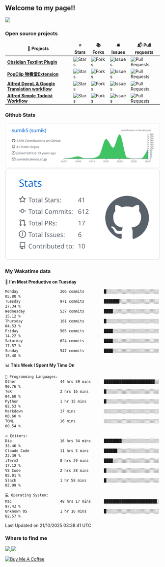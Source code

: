 
<h2>Welcome to my page!!</h2>

![](https://komarev.com/ghpvc/?username=shivase&color=red)

<h3>Open source projects</h3>
<table>
  <thead align="center">
    <tr border: none;>
      <td><b>🎁 Projects</b></td>
      <td><b>⭐ Stars</b></td>
      <td><b>📚 Forks</b></td>
      <td><b>🛎 Issues</b></td>
      <td><b>📬 Pull requests</b></td>
    </tr>
  </thead>
  <tbody>
    <tr>
      <td><a href="https://github.com/shivase/obsidian-textlint"><b>Obsidian Textlint Plugin</b></a></td>
      <td><img alt="Stars" src="https://img.shields.io/github/stars/shivase/obsidian-textlint?style=flat-square&labelColor=343b41"/></td>
      <td><img alt="Forks" src="https://img.shields.io/github/forks/shivase/obsidian-textlint?style=flat-square&labelColor=343b41"/></td>
      <td><img alt="Issues" src="https://img.shields.io/github/issues/shivase/obsidian-textlint?style=flat-square&labelColor=343b41"/></td>
      <td><img alt="Pull Requests" src="https://img.shields.io/github/issues-pr/shivase/obsidian-textlint?style=flat-square&labelColor=343b41"/></td>
    </tr>
    <tr>
      <td><a href="https://github.com/shivase/popclip-monokakido"><b>PopClip 物書堂Extension</b></a></td>
      <td><img alt="Stars" src="https://img.shields.io/github/stars/shivase/popclip-monokakido?style=flat-square&labelColor=343b41"/></td>
      <td><img alt="Forks" src="https://img.shields.io/github/forks/shivase/popclip-monokakido?style=flat-square&labelColor=343b41"/></td>
      <td><img alt="Issues" src="https://img.shields.io/github/issues/shivase/popclip-monokakido?style=flat-square&labelColor=343b41"/></td>
      <td><img alt="Pull Requests" src="https://img.shields.io/github/issues-pr/shivase/popclip-monokakido?style=flat-square&labelColor=343b41"/></td>
    </tr>
    <tr>
      <td><a href="https://github.com/shivase/alfred-workflow-deepl-google-translation"><b>Alfred DeepL & Google Translation workflow</b></a></td>
      <td><img alt="Stars" src="https://img.shields.io/github/stars/shivase/alfred-workflow-deepl-google-translation?style=flat-square&labelColor=343b41"/></td>
      <td><img alt="Forks" src="https://img.shields.io/github/forks/shivase/alfred-workflow-deepl-google-translation?style=flat-square&labelColor=343b41"/></td>
      <td><img alt="Issues" src="https://img.shields.io/github/issues/shivase/alfred-workflow-deepl-google-translation?style=flat-square&labelColor=343b41"/></td>
      <td><img alt="Pull Requests" src="https://img.shields.io/github/issues-pr/shivase/alfred-workflow-deepl-google-translation?style=flat-square&labelColor=343b41"/></td>
    </tr>
    <tr>
      <td><a href="https://github.com/shivase/alfred-simple-todoist"><b>Alfred Simple Todoist Workflow</b></a></td>
      <td><img alt="Stars" src="https://img.shields.io/github/stars/shivase/alfred-simple-todoist?style=flat-square&labelColor=343b41"/></td>
      <td><img alt="Forks" src="https://img.shields.io/github/forks/shivase/alfred-simple-todoist?style=flat-square&labelColor=343b41"/></td>
      <td><img alt="Issues" src="https://img.shields.io/github/issues/shivase/alfred-simple-todoist?style=flat-square&labelColor=343b41"/></td>
      <td><img alt="Pull Requests" src="https://img.shields.io/github/issues-pr/shivase/alfred-simple-todoist?style=flat-square&labelColor=343b41"/></td>
    </tr>
  </tbody>
</table>

<h3>Github Stats</h3>

![](https://raw.githubusercontent.com/shivase/profile-summary-cards/master/profile-summary-card-output/github/0-profile-details.svg)
![](https://raw.githubusercontent.com/shivase/profile-summary-cards/master/profile-summary-card-output/github/3-stats.svg)

<h3>My Wakatime data</h3>

<!--START_SECTION:waka-->
📅 **I'm Most Productive on Tuesday** 

```text
Monday                   206 commits         █░░░░░░░░░░░░░░░░░░░░░░░░   05.80 % 
Tuesday                  971 commits         ███████░░░░░░░░░░░░░░░░░░   27.34 % 
Wednesday                537 commits         ████░░░░░░░░░░░░░░░░░░░░░   15.12 % 
Thursday                 161 commits         █░░░░░░░░░░░░░░░░░░░░░░░░   04.53 % 
Friday                   505 commits         ████░░░░░░░░░░░░░░░░░░░░░   14.22 % 
Saturday                 624 commits         ████░░░░░░░░░░░░░░░░░░░░░   17.57 % 
Sunday                   547 commits         ████░░░░░░░░░░░░░░░░░░░░░   15.40 % 
```


📊 **This Week I Spent My Time On** 

```text
💬 Programming Languages: 
Other                    44 hrs 59 mins      ███████████████████████░░   90.76 % 
TeX                      2 hrs 16 mins       █░░░░░░░░░░░░░░░░░░░░░░░░   04.60 % 
Python                   1 hr 15 mins        █░░░░░░░░░░░░░░░░░░░░░░░░   02.53 % 
Markdown                 17 mins             ░░░░░░░░░░░░░░░░░░░░░░░░░   00.60 % 
TOML                     16 mins             ░░░░░░░░░░░░░░░░░░░░░░░░░   00.54 % 

🔥 Editors: 
Dia                      16 hrs 34 mins      ████████░░░░░░░░░░░░░░░░░   33.46 % 
Claude Code              11 hrs 5 mins       ██████░░░░░░░░░░░░░░░░░░░   22.39 % 
iTerm2                   8 hrs 29 mins       ████░░░░░░░░░░░░░░░░░░░░░   17.12 % 
VS Code                  2 hrs 28 mins       █░░░░░░░░░░░░░░░░░░░░░░░░   05.01 % 
Slack                    1 hr 58 mins        █░░░░░░░░░░░░░░░░░░░░░░░░   03.99 % 

💻 Operating System: 
Mac                      48 hrs 17 mins      ████████████████████████░   97.43 % 
Unknown OS               1 hr 16 mins        █░░░░░░░░░░░░░░░░░░░░░░░░   02.57 % 
```


 Last Updated on 21/10/2025 03:38:41 UTC
<!--END_SECTION:waka-->

<h3>Where to find me</h3>
<p>
  <a href="https://www.twitter.com/sumik5">
    <img src="https://img.shields.io/badge/twitter-%231DA1F2.svg?&style=for-the-badge&logo=twitter&logoColor=white" height=25>
  </a>
  <a href="https://zenn.dev/shivase">
    <img src="https://img.shields.io/badge/-Zenn-03363D.svg?logo=zenn&style=flat-square" height=25>
  </a>
</p>

<p>
  <a href="https://www.buymeacoffee.com/shivase" target="_blank" rel="noreferrer nofollow">
    <img src="https://cdn.buymeacoffee.com/buttons/default-red.png" alt="Buy Me A Coffee" height="30" width="150" >
  </a>
</p>
